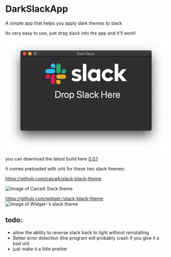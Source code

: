# DarkSlackApp

A simple app that helps you apply dark themes to slack

Its very easy to use, just drag slack into the app and it'll work!

![image of dark slack app](https://github.com/Ciuffi/DarkSlackApp/raw/master/Readme_assets/example.png)

you can download the latest build here [0.0.1](https://drive.google.com/open?id=1mlbFchtJULncJ7sQJYFqfC0a9K4VkumV)

It comes preloaded with urls for these two slack themes:

https://github.com/caiceA/slack-black-theme

![Image of CaiceA Slack theme](https://user-images.githubusercontent.com/16766231/45268625-9052ec80-b47f-11e8-98d5-70c9fb188ea1.png)


https://github.com/widget-/slack-black-theme
![Image of Widget-'s slack theme](https://cloud.githubusercontent.com/assets/7691630/24120350/4cbb643e-0d82-11e7-8353-5d4eb65dfd6a.png)
## todo:
- allow the ability to reverse slack back to light without reinstalling
- Better error detection (the program will probably crash if you give it a bad url)
- just make it a little prettier
